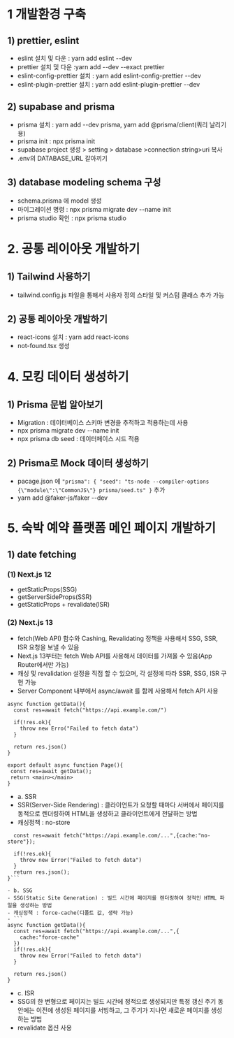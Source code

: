 # 1 개발환경 구축
## 1) prettier, eslint
- eslint 설치 및 다운 : yarn
 add eslint --dev
- prettier 설치 및 다운 :yarn
 add --dev --exact prettier
- eslint-config-prettier 설치 : yarn add eslint-config-prettier --dev
- eslint-plugin-prettier 설치 : yarn add eslint-plugin-prettier --dev

## 2) supabase and prisma
- prisma 설치 : yarn add --dev prisma, yarn add @prisma/client(쿼리 날리기용)
- prisma init : npx prisma init
- supabase project 생성 > setting > database >connection string>uri 복사 
- .env의 DATABASE_URL 갈아끼기

## 3) database modeling schema 구성
- schema.prisma 에 model 생성
- 마이그레이션 명령 : npx prisma migrate dev --name init
- prisma studio 확인 : npx prisma studio

# 2. 공통 레이아웃 개발하기
## 1) Tailwind 사용하기
- tailwind.config.js 파일을 통해서 사용자 정의 스타일 및 커스텀 클래스 추가 가능
## 2) 공통 레이아웃 개발하기
- react-icons 설치 : yarn add react-icons
- not-found.tsx 생성

# 4. 모킹 데이터 생성하기
## 1) Prisma 문법 알아보기
- Migration : 데이터베이스 스키마 변경을 추적하고 적용하는데 사용
- npx prisma migrate dev --name init
- npx prisma db seed : 데이터페이스 시드 적용
## 2) Prisma로 Mock 데이터 생성하기
- pacage.json 에 ```"prisma": {
  "seed": "ts-node --compiler-options {\"module\":\"CommonJS\"} prisma/seed.ts"
}```  추가
- yarn add @faker-js/faker --dev

# 5. 숙박 예약 플랫폼 메인 페이지 개발하기
## 1) date fetching
### (1) Next.js 12
- getStaticProps(SSG)
- getServerSideProps(SSR)
- getStaticProps  + revalidate(ISR)
### (2) Next.js 13
- fetch(Web API) 함수와 Cashing, Revalidating 정책을 사용해서 SSG, SSR, ISR 요청을 보낼 수 있음
- Next.js 13부터는 fetch Web API를 사용해서 데이터를 가져올 수 있음(App Router에서만 가능)
- 캐싱 및 revalidation 설정을 직접 할 수 있으며, 각 설정에 따라 SSR, SSG, ISR 구현 가능
- Server Component 내부에서 async/await 를 함께 사용해서 fetch API 사용
```
async function getData(){
  const res=await fetch("https://api.example.com/")

  if(!res.ok){
    throw new Erro("Failed to fetch data")
  }

  return res.json()
}

export default async function Page(){
 const res=await getData();
 return <main></main>
}
```
- a. SSR
- SSR(Server-Side Rendering) : 클라이언트가 요청할 때마다 서버에서 페이지를 동적으로 렌더링하여 HTML을 생성하고 클라이언트에게 전달하는 방법
- 캐싱정책 : no-store
```async function getData(){
  const res=await fetch("https://api.example.com/...",{cache:"no-store"});

  if(!res.ok){
    throw new Error("Failed to fetch data")
  }
  return res.json();
}```

- b. SSG
- SSG(Static Site Generation) : 빌드 시간에 페이지를 렌더링하여 정적인 HTML 파일을 생성하는 방법
- 캐싱정책 : force-cache(디폴트 값, 생략 가능)
- ```
async function getData(){
  const res=await fetch("https://api.example.com/...",{
    cache:"force-cache"
  })
  if(!res.ok){
    throw new Error("Failed to fetch data")
  }

  return res.json()
}
```
- c. ISR
- SSG의 한 변형으로 페이지는 빌드 시간에 정적으로 생성되지만 특정 갱신 주기 동안에는 이전에 생성된 페이지를 서빙하고, 그 주기가 지나면 새로운 페이지를 생성하는 방법
- revalidate 옵션 사용





